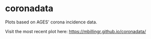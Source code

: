 # coronadata
Plots based on AGES' corona incidence data.

Visit the most recent plot here: https://mbillingr.github.io/coronadata/
